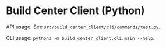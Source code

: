 # Build Center Client (Python)

API usage: See `src/build_center_client/cli/commands/test.py`.

CLI usage: `python3 -m build_center_client.cli.main --help`.
